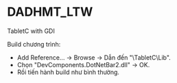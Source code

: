DADHMT_LTW
==========

TabletC with GDI

Build chương trình:
- Add Reference... -> Browse -> Dẫn đến "\TabletC\Lib".
- Chọn "DevComponents.DotNetBar2.dll" -> OK.
- Rồi tiến hành build như bình thường.
